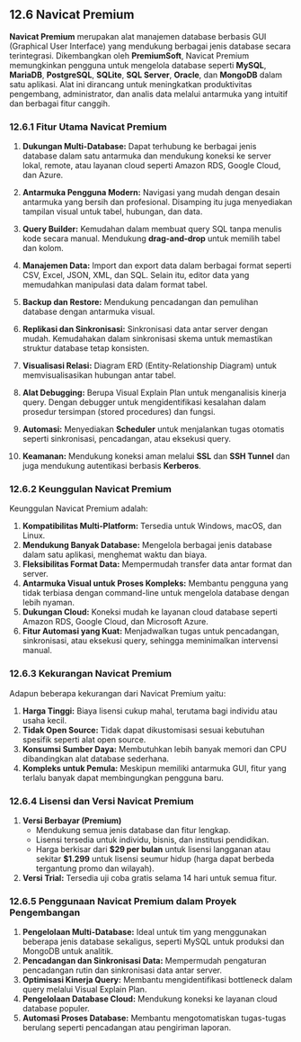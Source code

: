 ## 12.6 Navicat Premium

**Navicat Premium** merupakan alat manajemen database berbasis GUI (Graphical User Interface) yang mendukung berbagai jenis database secara terintegrasi. Dikembangkan oleh **PremiumSoft**, Navicat Premium memungkinkan pengguna untuk mengelola database seperti **MySQL**, **MariaDB**, **PostgreSQL**, **SQLite**, **SQL Server**, **Oracle**, dan **MongoDB** dalam satu aplikasi. Alat ini dirancang untuk meningkatkan produktivitas pengembang, administrator, dan analis data melalui antarmuka yang intuitif dan berbagai fitur canggih.

### **12.6.1 Fitur Utama Navicat Premium**

1. **Dukungan Multi-Database:** Dapat terhubung ke berbagai jenis database dalam satu antarmuka dan mendukung koneksi ke server lokal, remote, atau layanan cloud seperti Amazon RDS, Google Cloud, dan Azure.

2. **Antarmuka Pengguna Modern:** Navigasi yang mudah dengan desain antarmuka yang bersih dan profesional. Disamping itu juga menyediakan tampilan visual untuk tabel, hubungan, dan data.

3. **Query Builder:** Kemudahan dalam membuat query SQL tanpa menulis kode secara manual. Mendukung **drag-and-drop** untuk memilih tabel dan kolom.

4. **Manajemen Data:** Import dan export data dalam berbagai format seperti CSV, Excel, JSON, XML, dan SQL. Selain itu, editor data yang memudahkan manipulasi data dalam format tabel.

5. **Backup dan Restore:** Mendukung pencadangan dan pemulihan database dengan antarmuka visual.

6. **Replikasi dan Sinkronisasi:** Sinkronisasi data antar server dengan mudah. Kemudahakan dalam sinkronisasi skema untuk memastikan struktur database tetap konsisten.

7. **Visualisasi Relasi:** Diagram ERD (Entity-Relationship Diagram) untuk memvisualisasikan hubungan antar tabel.

8. **Alat Debugging:** Berupa Visual Explain Plan untuk menganalisis kinerja query. Dengan debugger untuk mengidentifikasi kesalahan dalam prosedur tersimpan (stored procedures) dan fungsi.

9. **Automasi:** Menyediakan **Scheduler** untuk menjalankan tugas otomatis seperti sinkronisasi, pencadangan, atau eksekusi query.

10. **Keamanan:** Mendukung koneksi aman melalui **SSL** dan **SSH Tunnel** dan juga mendukung autentikasi berbasis **Kerberos**.

### **12.6.2 Keunggulan Navicat Premium**

Keunggulan Navicat Premium adalah:

1. **Kompatibilitas Multi-Platform:** Tersedia untuk Windows, macOS, dan Linux.
2. **Mendukung Banyak Database:** Mengelola berbagai jenis database dalam satu aplikasi, menghemat waktu dan biaya.
3. **Fleksibilitas Format Data:** Mempermudah transfer data antar format dan server.
4. **Antarmuka Visual untuk Proses Kompleks:** Membantu pengguna yang tidak terbiasa dengan command-line untuk mengelola database dengan lebih nyaman.
5. **Dukungan Cloud:** Koneksi mudah ke layanan cloud database seperti Amazon RDS, Google Cloud, dan Microsoft Azure.
6. **Fitur Automasi yang Kuat:** Menjadwalkan tugas untuk pencadangan, sinkronisasi, atau eksekusi query, sehingga meminimalkan intervensi manual.

### **12.6.3 Kekurangan Navicat Premium**

Adapun beberapa kekurangan dari Navicat Premium yaitu:

1. **Harga Tinggi:** Biaya lisensi cukup mahal, terutama bagi individu atau usaha kecil.
2. **Tidak Open Source:** Tidak dapat dikustomisasi sesuai kebutuhan spesifik seperti alat open source.
3. **Konsumsi Sumber Daya:** Membutuhkan lebih banyak memori dan CPU dibandingkan alat database sederhana.
4. **Kompleks untuk Pemula:** Meskipun memiliki antarmuka GUI, fitur yang terlalu banyak dapat membingungkan pengguna baru.

### **12.6.4 Lisensi dan Versi Navicat Premium**

1. **Versi Berbayar (Premium)**
    - Mendukung semua jenis database dan fitur lengkap.
    - Lisensi tersedia untuk individu, bisnis, dan institusi pendidikan.
    - Harga berkisar dari **\$29 per bulan** untuk lisensi langganan atau sekitar **\$1.299** untuk lisensi seumur hidup (harga dapat berbeda tergantung promo dan wilayah).
2. **Versi Trial:** Tersedia uji coba gratis selama 14 hari untuk semua fitur.

### **12.6.5 Penggunaan Navicat Premium dalam Proyek Pengembangan**

1. **Pengelolaan Multi-Database:** Ideal untuk tim yang menggunakan beberapa jenis database sekaligus, seperti MySQL untuk produksi dan MongoDB untuk analitik.
2. **Pencadangan dan Sinkronisasi Data:** Mempermudah pengaturan pencadangan rutin dan sinkronisasi data antar server.
3. **Optimisasi Kinerja Query:** Membantu mengidentifikasi bottleneck dalam query melalui Visual Explain Plan.
4. **Pengelolaan Database Cloud:** Mendukung koneksi ke layanan cloud database populer.
5. **Automasi Proses Database:** Membantu mengotomatiskan tugas-tugas berulang seperti pencadangan atau pengiriman laporan.